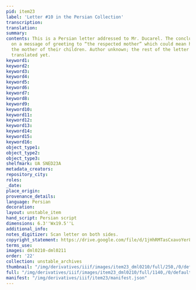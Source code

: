 ```yaml
---
pid: item23
label: 'Letter #10 in the Persian Collection'
transcription:
translation:
summary:
contents: This is a Persian letter addressed to Mr. Ducarel. The conclusion passes
  on a message of greeting to “the respected mother” which could mean his mother or
  the mother of their children. Author unknown; the rest of the letter has not been
  translated yet.
keyword1:
keyword2:
keyword3:
keyword4:
keyword5:
keyword6:
keyword7:
keyword8:
keyword9:
keyword10:
keyword11:
keyword12:
keyword13:
keyword14:
keyword15:
keyword16:
object_type1:
object_type2:
object_type3:
shelfmark: UA SNED23A
metadata_creators:
repository_city:
roles:
_date:
place_origin:
provenance_details:
language: Persian
decoration:
layout: unstable_item
hand_script: Persian script
dimensions: 6.3''Wx19.5''L
additional_info:
notes_digitizer: Scan letter on both sides.
copyright_statement: https://drive.google.com/file/d/1jHhRMTasCxavoYer89Wn8_Xn65nL0sW0/view?usp=sharing
terms_use:
images: dml0210-dml0211
order: '22'
collection: unstable_archives
thumbnail: "/img/derivatives/iiif/images/item23_dml0210/full/250,/0/default.jpg"
full: "/img/derivatives/iiif/images/item23_dml0210/full/1140,/0/default.jpg"
manifest: "/img/derivatives/iiif/item23/manifest.json"
---
```

